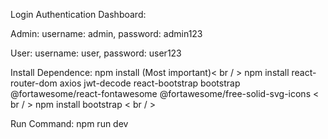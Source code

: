 
Login Authentication Dashboard: 

Admin: 
username: admin, password: admin123

User: 
username: user, password: user123

Install Dependence:
npm install (Most important)< br / >
npm install react-router-dom axios jwt-decode react-bootstrap bootstrap @fortawesome/react-fontawesome @fortawesome/free-solid-svg-icons < br / >
npm install bootstrap < br / >


Run Command:
npm run dev
